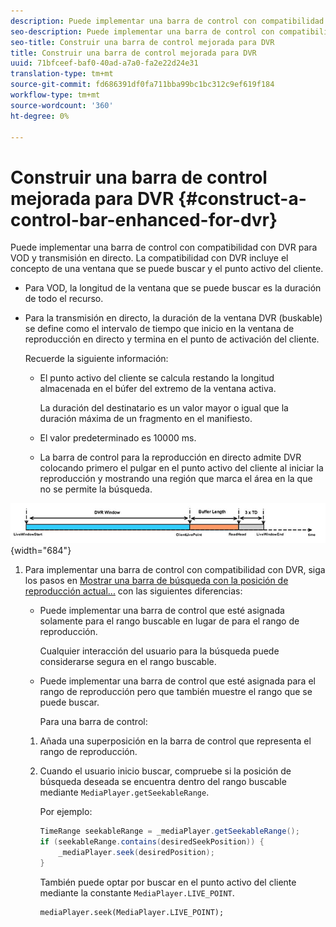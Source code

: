 ```yaml
---
description: Puede implementar una barra de control con compatibilidad con DVR para VOD y transmisión en directo. La compatibilidad con DVR incluye el concepto de una ventana que se puede buscar y el punto activo del cliente.
seo-description: Puede implementar una barra de control con compatibilidad con DVR para VOD y transmisión en directo. La compatibilidad con DVR incluye el concepto de una ventana que se puede buscar y el punto activo del cliente.
seo-title: Construir una barra de control mejorada para DVR
title: Construir una barra de control mejorada para DVR
uuid: 71bfceef-baf0-40ad-a7a0-fa2e22d24e31
translation-type: tm+mt
source-git-commit: fd686391df0fa711bba99bc1bc312c9ef619f184
workflow-type: tm+mt
source-wordcount: '360'
ht-degree: 0%

---
```



# Construir una barra de control mejorada para DVR {#construct-a-control-bar-enhanced-for-dvr}

Puede implementar una barra de control con compatibilidad con DVR para VOD y transmisión en directo. La compatibilidad con DVR incluye el concepto de una ventana que se puede buscar y el punto activo del cliente.

* Para VOD, la longitud de la ventana que se puede buscar es la duración de todo el recurso.
* Para la transmisión en directo, la duración de la ventana DVR (buskable) se define como el intervalo de tiempo que inicio en la ventana de reproducción en directo y termina en el punto de activación del cliente.

   Recuerde la siguiente información:

   * El punto activo del cliente se calcula restando la longitud almacenada en el búfer del extremo de la ventana activa.

      La duración del destinatario es un valor mayor o igual que la duración máxima de un fragmento en el manifiesto.
   * El valor predeterminado es 10000 ms.
   * La barra de control para la reproducción en directo admite DVR colocando primero el pulgar en el punto activo del cliente al iniciar la reproducción y mostrando una región que marca el área en la que no se permite la búsqueda.

<!--<a id="fig_37A39A28BA714BA5A2C461357ED5BD41"></a>-->

![](assets/dvr-window.PNG){width=&quot;684&quot;}

1. Para implementar una barra de control con compatibilidad con DVR, siga los pasos en [Mostrar una barra de búsqueda con la posición de reproducción actual...](../../../tvsdk-2.7-for-android/content-playback-options/ui-configure/t-psdk-android-2.7-ui-seek-scrub-bar-display.md) con las siguientes diferencias:

   * Puede implementar una barra de control que esté asignada solamente para el rango buscable en lugar de para el rango de reproducción.

      Cualquier interacción del usuario para la búsqueda puede considerarse segura en el rango buscable.
   * Puede implementar una barra de control que esté asignada para el rango de reproducción pero que también muestre el rango que se puede buscar.

      Para una barra de control:
   1. Añada una superposición en la barra de control que representa el rango de reproducción.
   1. Cuando el usuario inicio buscar, compruebe si la posición de búsqueda deseada se encuentra dentro del rango buscable mediante `MediaPlayer.getSeekableRange`.

      Por ejemplo:

      ```java
      TimeRange seekableRange = _mediaPlayer.getSeekableRange(); 
      if (seekableRange.contains(desiredSeekPosition)) { 
          _mediaPlayer.seek(desiredPosition); 
      }
      ```

      También puede optar por buscar en el punto activo del cliente mediante la constante `MediaPlayer.LIVE_POINT`.

      ```
      mediaPlayer.seek(MediaPlayer.LIVE_POINT);
      ```


